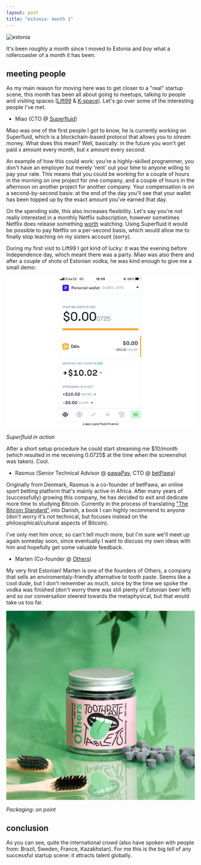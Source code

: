 ```yaml
---
layout: post
title: "estonia: month 1"
---
```


![estonia](/images/moving-to-estonia/e-estonia.jpg)

It's been roughly a month since I moved to Estonia and _boy_ what a rollercoaster of a month it has been.

## meeting people

As my main reason for moving here was to get closer to a "real" startup scene, this month has been all about going to meetups, talking to people and visiting spaces ([Lift99](https://www.lift99.co/) & [K-space](https://www.k-space.ee/)). Let's go over some of the interesting people I've met.

- Miao (CTO @ [Superfluid](https://www.superfluid.finance/home))

Miao was one of the first people I got to know, he is currently working on Superfluid, which is a blockchain-based protocol that allows you to _stream_ money. What does this mean? Well, basically: in the future you won't get paid x amount every _month_, but x amount every _second_. 

An example of how this could work: you're a highly-skilled programmer, you don't have an employer but merely 'rent' out your time to anyone willing to pay your rate. This means that you could be working for a couple of hours in the morning on one project for one company, and a couple of hours in the afternoon on another project for another company. Your compensation is on a second-by-second basis: at the end of the day you'll see that your wallet has been topped up by the exact amount you've earned that day. 

On the spending side, this also increases flexibility. Let's say you're not really interested in a monthly Netflix subscription, however sometimes Netflix does release something [worth](https://www.netflix.com/ee/title/81426972) watching. Using Superfluid it would be possible to pay Netflix on a per-second basis, which would allow me to finally stop leaching on my sisters account (sorry).

During my first visit to Lift99 I got kind of lucky: it was the evening before Independence day, which meant there was a party. Miao was also there and after a couple of shots of Estonian vodka, he was kind enough to give me a small demo:

![images/estonia-month-1/superfluid.png](/images/estonia-month-1/superfluid.png)

_Superfluid in action_

After a short setup procedure he could start streaming me $10/month (which resulted in me receiving 0.0725\$ at the time when the screenshot was taken). Cool.

- Rasmus (Senior Technical Advisor @ [pawaPay](https://www.pawapay.co.uk/), CTO @ [betPawa](https://www.betpawa.cm/))

Originally from Denmark, Rasmus is a co-founder of betPawa, an online sport betting platform that's mainly active in Africa. After many years of (successfully) growing this company, he has decided to exit and dedicate more time to studying Bitcoin. Currently in the process of translating ["The Bitcoin Standard"](https://www.amazon.com/Bitcoin-Standard-Decentralized-Alternative-Central/dp/1119473861) into Danish, a book I can highly recommend to anyone (don't worry it's not technical, but focuses instead on the philosophical/cultural aspects of Bitcoin). 

I've only met him once, so can't tell much more, but I'm sure we'll meet up again someday soon, since eventually I want to discuss my own ideas with him and hopefully get some valuable feedback.

- Marten (Co-founder @ [Others](https://joinothers.com/))

My very first Estonian! Marten is one of the founders of Others, a company that sells an enviromentaly-friendly alternative to tooth paste. Seems like a cool dude, but I don't remember as much, since by the time we spoke the vodka was finished (don't worry there was still plenty of Estonian beer left) and so our conversation steered towards the metaphysical, but that would take us too far.

![images/estonia-month-1/others.jpeg](/images/estonia-month-1/others.jpeg)

_Packaging: on point_

## conclusion

As you can see, quite the international crowd (also have spoken with people from: Brazil, Sweden, France, Kazakhstan). For me this is the big _tell_ of any successful startup scene: it attracts talent globally.